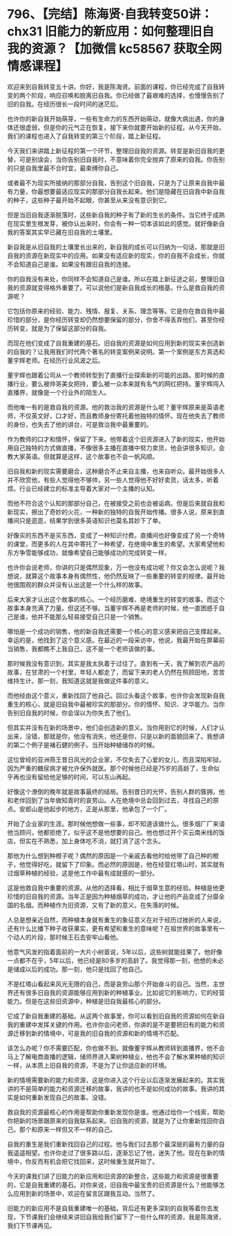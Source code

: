 # 796、【完结】陈海贤·自我转变50讲：chx31 旧能力的新应用：如何整理旧自我的资源？【加微信 kc58567 获取全网情感课程】

欢迎来到自我转变五十讲。你好，我是陈海贤。前面的课程，你已经完成了自我转变的两个阶段，响应召唤和脱离旧自我。你已经做了最艰难的选择，也慢慢告别了旧的自我。在经历很长一段时间的迷茫后。

也许你的新自我开始萌芽，一些有生命力的东西开始萌动，就像大病出遇，你的身体还很虚弱，但是你的元气正在恢复。接下来你就要开始新的征程。从今天开始，我们的课程也进入了自我转变的第三个阶段，踏上新征程。

今天我们来讲踏上新征程的第一个环节，整理旧自我的资源。转变是新旧自我的更替，可是别误会，当你告别旧自我时，不意味着你完全抛弃了原来的自我。你告别的只是自我里最不合时宜，最束缚你自己。

或者最不为现实所接纳的那部分自我，告别这个旧自我，只是为了让原来自我中最有力量，你最想要最适应现实的那部分自我长起来。他们是隐藏在旧自我中新自我的种子，这些种子最开始不起眼，你甚至从来没有意识到它。

但是当旧自我逐渐脱落时，这些新自我的种子有了新的生长的条件。当它终于成熟在现实里生根发芽，被你认出来时，你会有一种一切本该如此的感觉。就好像新自我的答案其实早已藏在旧自我的土壤里。

新自我是从旧自我的土壤里长出来的，新自我的成长可以归纳为一句话，那就是旧自我的资源在新现实中的应用。如果没有适应新的现实，你的自我不会成长，你就不会知道自己是谁。如果没有跟旧自我的连接。

你的自我没有来处，你同样不会知道自己是谁。所以在踏上新征途之前，整理旧自我的资源就变得格外重要了。可以说他们是新自我成长的根基。什么是救自我的资源呢？

它包括你原来的经验、能力、残情、报复、关系、理念等等。它是你在救自我中最珍惜的部分，是你经历转变却仍然想要保留的部分，你舍不得丢弃他们，甚至你经历转变，就是为了保留这部分的自我。

而现在他们变成了自我重建的基石。旧自我的资源是如何应用到新的现实来创造新的自我的？让我用我们时代两个著名的转变案例来说明。第一个案例是东方真选和董宇辉老师。在经历行业风波之后。

董宇辉也跟着公司从一个教师转型到了直播行业探索新的可能的出路。那时候的直播行业，要么被帅哥美女把持，要么被一众本来就有名气的网红把持。董宇辉闯入直播界，就像是一个行业外的陌生人。

而他唯一有的是救自我的资源。他的救治我的资源是什么呢？董宇辉原来是英语老师，不仅英文好，口才好，而且教师身份寄托着他独特的情怀。现在他失去了教师的身份，也失去了他的讲台，可是救治我中最重要的。

作为教师的口才和情怀，保留了下来。他带着这个旧资源进入了新的现实，他开始用自己独特的方式做直播，不像很多主播在直播中努力卖货，他会讲很多知识，会教大家英语。但就算是这样，这个故事也不会一帆风顺。

旧自我和新的现实需要磨合，这种磨合不止来自主播，也来自听众。最开始很多人并不欣赏他，有些人觉得他不够帅，另一些人觉得他不好好卖货，话太多，听着烦。行业已经建立的标准主导着大家对一个主播的认知。

而他不符合这个认知的那部分自己，在被接受之前也会被诟病。但是后来就自我和新现实，擦出了奇妙的火花，一种新的独特的自我开始传播。很多人说，原来到直播间只是逛逛，结果学到很多英语知识也莫名其妙下了单。

好像买的东西不是买东西，变成了一种知识付费。直播间也好像变成了另一个奇特的课堂，而更多的人在其中寄托了一种希望，在绝境中重生的希望。大家希望他和东方争雪能够成功，就像希望自己能够成功的完成转变一样。

也许你会说老师，你讲的只是偶然现象，万一他没有成功呢？你又会怎么说呢？我想说，就算这个故事本身有偶然性，他仍然反映了一些重要的转变的规律。最开始他很围观的群众并没有认出这是一个什么样的故事。

后来大家才认出这个故事的核心。一个经历磨难、绝境重生的转变的故事。而这个故事本身充满了力量。但这还不够。当董宇辉不再是老师的时候，他一直困惑于自己是谁，他并不能那么轻易接受自己只是一个销售。

哪怕是一个成功的销售，他的新自我还需要一个核心的意义感来把自己支撑起来。幸运的是，他找到了这个意义感。在最近的一段采访中，他说，我最开始在屏幕前当销售，我都瞧不上我自己，这不是一个老师该做的事。

那时候我没有意识到，其实是我太执着于过往了。直到有一天，我了解到农产品的故事，在甘肃的一个村里，年轻人都走了，而留下来的老人仍然在照顾田地，苦苦维持生计。那一刻，我知道这就是我做这件事的意义。

而他经由这个意义，重新找回了他自己。回过头看这个故事，也许你会发现新自我重生的核心，就是旧自我中最被珍实的那部分。你的情怀、知识、才华能力。当你告别旧自我的时候，你会误以为你失去了他们。

但其实并没有在新的场景中，他们会创造新的意义。当你用到它的时候，人们才认出来，没错，那就是你，他没有消失，他还是你，只是以新的面貌回来了。我想讲的第二个例子是褚石健的例子。当开始种植储存的时候。

这位曾经的亚洲燕王昔日风光的企业家，不仅失去了心爱的女儿，而且深陷牢狱，因为严重的糖尿病才被允许保外就医。那个时候他已经是75岁的高龄了，生命似乎再也没有留给他足够的时间，可以东山再起。

好像这个潦倒的晚年就是故事最终的结局。告别昔日的光怀，告别人群的簇拥，他和老伴回到了当年做知青时的哀劳山。人在绝境中总会回到过去，寻找自己的原点。安郎山是他起步的地方，正是从那里，他承包了一个厂。

开始了企业家的生涯。那时候他想做一些事，却不知道该做什么。很多烟厂厂来请他当顾问，他都拒绝了。似乎这不是他想要的自己。他也想过开个买云南米线的饭店，但实在不熟悉，加上身体吃不消，就打消了这个念头。

那他为什么想到种橙子呢？偶然的原因是一个亲戚去看他时给他带了自己种的橙子，他觉得好吃，就留下了印象。而必然的原因是，他在经营红塔山时，其实就有过烟草种植的经验，这是他工作中最有成就感的一部分。

这是他救自我中重要的资源。从他的选择看，相比于烟草生意的经验。种植是他更珍惜的旧自我的资源。当年正是因为种植烟草的成功，才让他的产品变成了分靡全国的名烟。而种植作为旧资源，又有了新的意义。在失落的时候。

人总是想亲近自然，而种植本身就有重生的象征意义在对于经历过挫折的人来说，还有什么比播下种子收获果实，更有希望和重生的意味呢？在祖世界的故事里有一个动人的片段，那时候王石去安牢山看他。

他意气风发的指着面前的一大片小树苗说，5年以后，这些树就能挂果了。他好像一点都不在乎，5年以后，他已经是80多岁的高龄了。我觉得那一刻，他想的未必是储成以后的成功。那一刻，他只是找回了他自己。

不是红塔山看起来风光无限的自己，而是哀劳山那个开始奋斗的自己。当然，主世界还有很多旧自我的资源能够应用到新的种植事业。比如说它的影响力，它的经营能力。但是在这些旧资源中，种植是旧自我最核心的部分。

它成了新自我重建的基础。从这两个故事里，你可以看到旧自我的资源如何在新自我的重建中发挥关键的作用。也许你会问老师，你讲的是不是要把旧有的能力和资源迁移到新的情境中，可是我的旧自我的资源和新的情境不匹配。

该怎么办呢？你不需要匹配，你也做不到。就像董宇辉从教师转到直播界，他不会马上了解电商直播的逻辑，储师界进入果树种植业，他也不会了解水果种植的知识一样，从本质上旧自我的资源，不是为了让你适应新的环境。

新的情境需要新的能力和资源，这是你进入这个行业以后逐渐发展起来的。其实我讲的不是简单的能力和资源迁移的故事，我讲的也不是如何成功的故事。我讲的其实是如何重新发现自己的故事。没错。

救自我的资源最核心的作用是帮助你重新发现你是谁。他通过给你一个线索，帮助你把新的场景跟原来的自我联系起来。旧自我的资源，就是为了让你重新找回你自己。那个和原来一样但又不一样的自己。

自我的重生是我们重新找回自己的过程。他与我们过去那个最深层的最有力量的自我遥遥相望。也许你走过了很多路以后，逐渐忘记了他，迷失了他。现在在新的情境中，你反而有机会把它找回来，这时候重生就开始了。

今天的课我们讲了旧能力的新应用和旧资源的新整合，这些能力和资源是很重要的，它是自我重建的基石。对你来说，旧自我中最宝贵的旧资源是什么？他能够怎么应用到新的场景中，欢迎在留言区跟我互动。当然了。

旧能力的新应用不是自我重建唯一的基础，背后还有更多深刻的自我等着你去发现，下节课我们会继续来讲旧自我给我们留下了一些什么样的资源，我是陈海贤，我们下节课再见。

